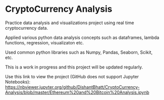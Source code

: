 # CryptoCurrency Analysis

Practice data analysis and visualizations project using real time cryptocurrency data. 

Applied various python data analysis concepts such as dataframes, lambda functions, regression, visualizaton etc.

Used common python libraries such as Numpy, Pandas, Seaborn, Scikit, etc.

This is a work in progress and this project will be updated regularly.

Use this link to view the project (GitHub does not support Jupyter Notebooks):
https://nbviewer.jupyter.org/github/DishantBhatt/CryptoCurrency-Analysis/blob/master/Ethereum%20and%20Bitcoin%20Analysis.ipynb
